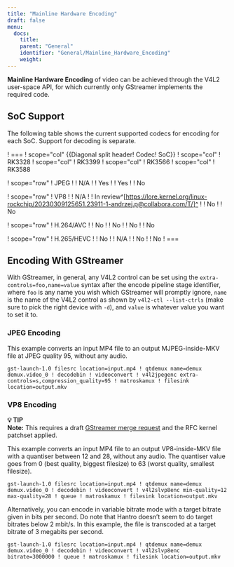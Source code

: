 ```yaml
---
title: "Mainline Hardware Encoding"
draft: false
menu:
  docs:
    title:
    parent: "General"
    identifier: "General/Mainline_Hardware_Encoding"
    weight: 
---
```


**Mainline Hardware Encoding** of video can be achieved through the V4L2 user-space API, for which currently only GStreamer implements the required code.

## SoC Support

The following table shows the current supported codecs for encoding for each SoC. Support for decoding is separate.

! ===
! scope="col" {{Diagonal split header! Codec! SoC}}
! scope="col" !  RK3328
! scope="col" !  RK3399
! scope="col" !  RK3566
! scope="col" !  RK3588

! scope="row" !  JPEG
!  !  N/A
!  !  Yes
!  !  Yes
!  !  No

! scope="row" !  VP8
!  !  N/A
!  !  In review^[https://lore.kernel.org/linux-rockchip/20230309125651.23911-1-andrzej.p@collabora.com/T/]^
!  !  No
!  !  No

! scope="row" !  H.264/AVC
!  !  No
!  !  No
!  !  No
!  !  No

! scope="row" !  H.265/HEVC
!  !  No
!  !  N/A
!  !  No
!  !  No
! ===

## Encoding With GStreamer

With GStreamer, in general, any V4L2 control can be set using the `extra-controls=foo,name=value` syntax after the encode pipeline stage identifier, where `foo` is any name you wish which GStreamer will promptly ignore, `name` is the name of the V4L2 control as shown by `v4l2-ctl --list-ctrls` (make sure to pick the right device with `-d`), and `value` is whatever value you want to set it to.

### JPEG Encoding

This example converts an input MP4 file to an output MJPEG-inside-MKV file at JPEG quality 95, without any audio.

    gst-launch-1.0 filesrc location=input.mp4 ! qtdemux name=demux demux.video_0 ! decodebin ! videoconvert ! v4l2jpegenc extra-controls=s,compression_quality=95 ! matroskamux ! filesink location=output.mkv

### VP8 Encoding

**💡 TIP**\
**Note:** This requires a draft [GStreamer merge request](https://gitlab.freedesktop.org/gstreamer/gstreamer/-/merge_requests/3736) and the RFC kernel patchset applied.

This example converts an input MP4 file to an output VP8-inside-MKV file with a quantiser between 12 and 28, without any audio. The quantiser value goes from 0 (best quality, biggest filesize) to 63 (worst quality, smallest filesize).

    gst-launch-1.0 filesrc location=input.mp4 ! qtdemux name=demux demux.video_0 ! decodebin ! videoconvert ! v4l2slvp8enc min-quality=12 max-quality=28 ! queue ! matroskamux ! filesink location=output.mkv

Alternatively, you can encode in variable bitrate mode with a target bitrate given in bits per second. Do note that Hantro doesn’t seem to do target bitrates below 2 mbit/s. In this example, the file is transcoded at a target bitrate of 3 megabits per second.

    gst-launch-1.0 filesrc location=input.mp4 ! qtdemux name=demux demux.video_0 ! decodebin ! videoconvert ! v4l2slvp8enc bitrate=3000000 ! queue ! matroskamux ! filesink location=output.mkv

